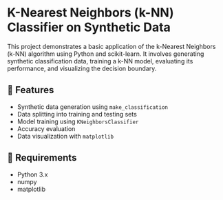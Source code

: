 # K-Nearest Neighbors (k-NN) Classifier on Synthetic Data

This project demonstrates a basic application of the k-Nearest Neighbors (k-NN) algorithm using Python and scikit-learn. It involves generating synthetic classification data, training a k-NN model, evaluating its performance, and visualizing the decision boundary.

## 📌 Features

- Synthetic data generation using `make_classification`
- Data splitting into training and testing sets
- Model training using `KNeighborsClassifier`
- Accuracy evaluation
- Data visualization with `matplotlib`

## 🔧 Requirements

- Python 3.x
- numpy
- matplotlib

